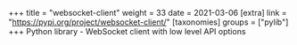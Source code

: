 +++
title = "websocket-client"
weight = 33
date = 2021-03-06
[extra]
link = "https://pypi.org/project/websocket-client/"
[taxonomies]
groups = ["pylib"]
+++
Python library - WebSocket client with low level API options

